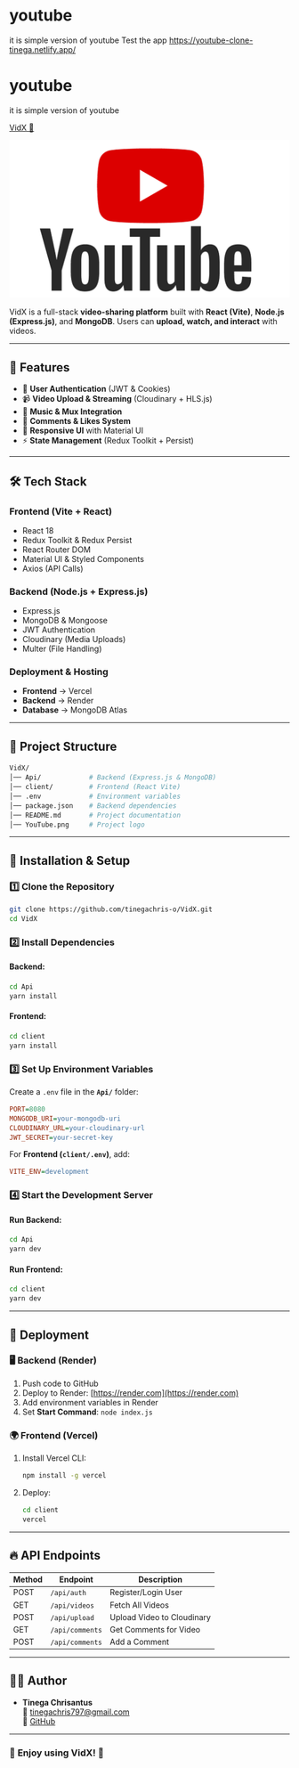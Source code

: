 
# youtube
it is simple version of youtube
Test the app https://youtube-clone-tinega.netlify.app/
# youtube
it is simple version of youtube

[VidX 🎥](https://youtube-clone-tinega.netlify.app/)

![VidX Logo](./YouTube.png)

VidX is a full-stack **video-sharing platform** built with **React (Vite)**, **Node.js (Express.js)**, and **MongoDB**. Users can **upload, watch, and interact** with videos.

---

## 🚀 Features
- 🔐 **User Authentication** (JWT & Cookies)
- 📹 **Video Upload & Streaming** (Cloudinary + HLS.js)
- 🎵 **Music & Mux Integration**
- 💬 **Comments & Likes System**
- 🎨 **Responsive UI** with Material UI
- ⚡ **State Management** (Redux Toolkit + Persist)

---

## 🛠 Tech Stack

### **Frontend (Vite + React)**
- React 18
- Redux Toolkit & Redux Persist
- React Router DOM
- Material UI & Styled Components
- Axios (API Calls)

### **Backend (Node.js + Express.js)**
- Express.js
- MongoDB & Mongoose
- JWT Authentication
- Cloudinary (Media Uploads)
- Multer (File Handling)

### **Deployment & Hosting**
- **Frontend** → Vercel
- **Backend** → Render
- **Database** → MongoDB Atlas

---

## 📂 Project Structure
```bash
VidX/
│── Api/            # Backend (Express.js & MongoDB)
│── client/         # Frontend (React Vite)
│── .env            # Environment variables
│── package.json    # Backend dependencies
│── README.md       # Project documentation
│── YouTube.png     # Project logo
```

---

## 🚀 Installation & Setup

### **1️⃣ Clone the Repository**
```sh
git clone https://github.com/tinegachris-o/VidX.git
cd VidX
```

### **2️⃣ Install Dependencies**
#### **Backend:**
```sh
cd Api
yarn install
```
#### **Frontend:**
```sh
cd client
yarn install
```

### **3️⃣ Set Up Environment Variables**
Create a `.env` file in the **`Api/`** folder:
```ini
PORT=8080
MONGODB_URI=your-mongodb-uri
CLOUDINARY_URL=your-cloudinary-url
JWT_SECRET=your-secret-key
```

For **Frontend (`client/.env`)**, add:
```ini
VITE_ENV=development
```

### **4️⃣ Start the Development Server**
#### **Run Backend:**
```sh
cd Api
yarn dev
```
#### **Run Frontend:**
```sh
cd client
yarn dev
```

---

## 🚀 Deployment

### **🖥 Backend (Render)**
1. Push code to GitHub
2. Deploy to Render: [https://render.com](https://render.com)
3. Add environment variables in Render
4. Set **Start Command**: `node index.js`

### **🌍 Frontend (Vercel)**
1. Install Vercel CLI:
   ```sh
   npm install -g vercel
   ```
2. Deploy:
   ```sh
   cd client
   vercel
   ```

---

## 🔥 API Endpoints

| Method | Endpoint          | Description              |
|--------|------------------|--------------------------|
| POST   | `/api/auth`      | Register/Login User      |
| GET    | `/api/videos`    | Fetch All Videos        |
| POST   | `/api/upload`    | Upload Video to Cloudinary |
| GET    | `/api/comments`  | Get Comments for Video   |
| POST   | `/api/comments`  | Add a Comment           |

---

## 👨‍💻 Author
- **Tinega Chrisantus**  
  📧 [tinegachris797@gmail.com](mailto:tinegachris797@gmail.com)  
  🔗 [GitHub](https://github.com/tinegachris-o)

---

### 🎉 **Enjoy using VidX!** 🚀


